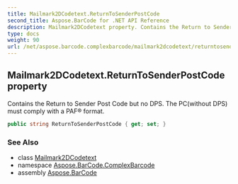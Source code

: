 ```yaml
---
title: Mailmark2DCodetext.ReturnToSenderPostCode
second_title: Aspose.BarCode for .NET API Reference
description: Mailmark2DCodetext property. Contains the Return to Sender Post Code but no DPS. The PCwithout DPS must comply with a PAF format
type: docs
weight: 90
url: /net/aspose.barcode.complexbarcode/mailmark2dcodetext/returntosenderpostcode/
---
```

## Mailmark2DCodetext.ReturnToSenderPostCode property

Contains the Return to Sender Post Code but no DPS. The PC(without DPS) must comply with a PAF® format.

```csharp
public string ReturnToSenderPostCode { get; set; }
```

### See Also

* class [Mailmark2DCodetext](../)
* namespace [Aspose.BarCode.ComplexBarcode](../../../aspose.barcode.complexbarcode/)
* assembly [Aspose.BarCode](../../../)



